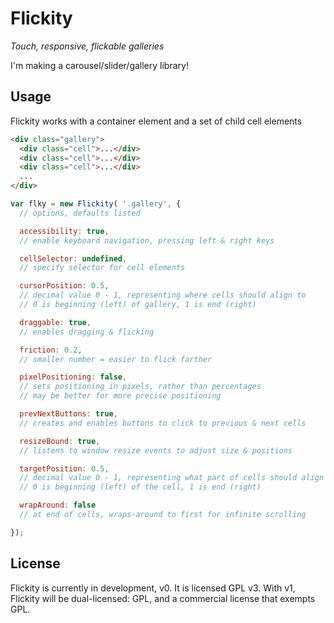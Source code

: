 # Flickity

_Touch, responsive, flickable galleries_

I'm making a carousel/slider/gallery library!

## Usage

Flickity works with a container element and a set of child cell elements

``` html
<div class="gallery">
  <div class="cell">...</div>
  <div class="cell">...</div>
  <div class="cell">...</div>
  ...
</div>
```

``` js
var flky = new Flickity( '.gallery', {
  // options, defaults listed

  accessibility: true,
  // enable keyboard navigation, pressing left & right keys

  cellSelector: undefined,
  // specify selector for cell elements

  cursorPosition: 0.5,
  // decimal value 0 - 1, representing where cells should align to
  // 0 is beginning (left) of gallery, 1 is end (right)

  draggable: true,
  // enables dragging & flicking

  friction: 0.2,
  // smaller number = easier to flick farther

  pixelPositioning: false,
  // sets positioning in pixels, rather than percentages
  // may be better for more precise positioning

  prevNextButtons: true,
  // creates and enables buttons to click to previous & next cells

  resizeBound: true,
  // listens to window resize events to adjust size & positions

  targetPosition: 0.5,
  // decimal value 0 - 1, representing what part of cells should align to
  // 0 is beginning (left) of the cell, 1 is end (right)

  wrapAround: false
  // at end of cells, wraps-around to first for infinite scrolling

});
```

## License

Flickity is currently in development, v0. It is licensed GPL v3. With v1, Flickity will be dual-licensed: GPL, and a commercial license that exempts GPL.

